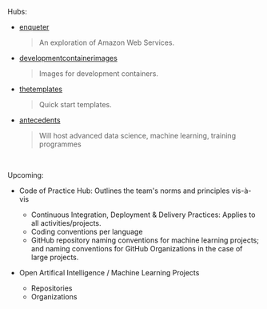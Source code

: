 Hubs:

* [enqueter](https://github.com/enqueter)
  > An exploration of Amazon Web Services.

* [developmentcontainerimages](https://github.com/developmentcontainerimages)
  > Images for development containers.

* [thetemplates](https://github.com/thetemplates)
  > Quick start templates.

* [antecedents](https://github.com/antecedents)
  > Will host advanced data science, machine learning, training programmes

<br>

Upcoming:

* Code of Practice Hub: Outlines the team's norms and principles vis-à-vis
    * Continuous Integration, Deployment & Delivery Practices: Applies to all activities/projects.
    * Coding conventions per language
    * GitHub repository naming conventions for machine learning projects; and naming conventions for GitHub Organizations in the case of large projects.

* Open Artifical Intelligence / Machine Learning Projects
  * Repositories
  * Organizations

<br>
<br>

<br>
<br>



<!--

### Hello there 👋

**theartificialintelligenceunit/theartificialintelligenceunit** is a ✨ _special_ ✨ repository because its `README.md` (this file) appears on your GitHub profile.

Here are some ideas to get you started:

- 🔭 I’m currently working on ...
- 🌱 I’m currently learning ...
- 👯 I’m looking to collaborate on ...
- 🤔 I’m looking for help with ...
- 💬 Ask me about ...
- 📫 How to reach me: ...
- 😄 Pronouns: ...
- ⚡ Fun fact: ...
-->

